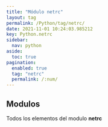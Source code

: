 ```yaml
---
title: "Módulo netrc"
layout: tag
permalink: /Python/tag/netrc/
date: 2021-11-01 10:24:03.985212
key: Python.netrc
sidebar: 
  nav: python
aside: 
  toc: true
pagination: 
  enabled: true
  tag: "netrc"
  permalink: /:num/
---
```


<h2>Modulos</h2>
Todos los elementos del modulo <strong>netrc</strong>
